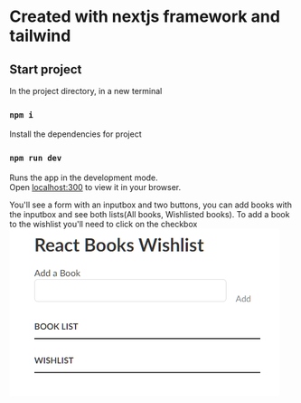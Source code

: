 # Created with nextjs framework and tailwind


## Start project 

In the project directory, in a new terminal

### `npm i`

Install the dependencies for project

### `npm run dev`

Runs the app in the development mode.\
Open [localhost:300](localhost:300) to view it in your browser.

You'll see a form with an inputbox and two buttons, you can add books with the inputbox and see both lists(All books, Wishlisted books).
To add a book to the wishlist you'll need to click on the checkbox
![Screenshot](screenshot.PNG)